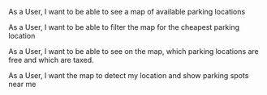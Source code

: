As a User, I want to be able to see a map of available parking locations

As a User, I want to be able to filter the map for the cheapest parking location

As a User, I want to be able to see on the map, which parking locations are free and which are taxed.

As a User, I want the map to detect my location and show parking spots near me

